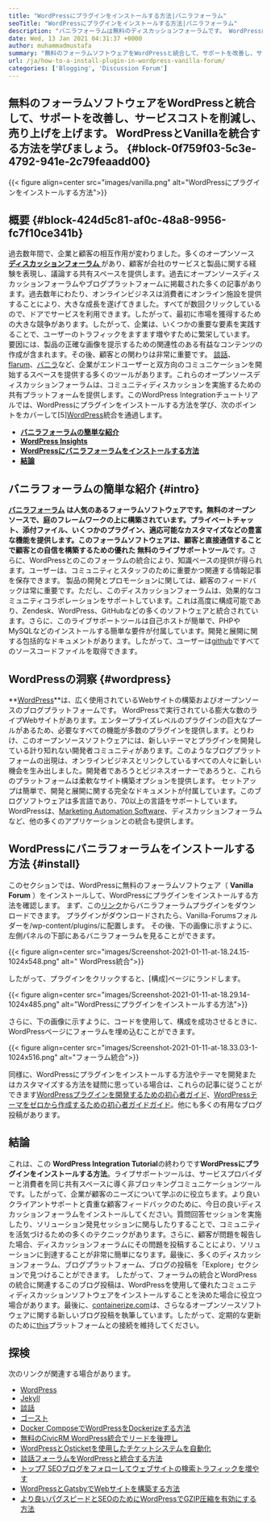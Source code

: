 ```yaml
---
title: "WordPressにプラグインをインストールする方法|バニラフォーラム" 
seoTitle: "WordPressにプラグインをインストールする方法|バニラフォーラム" 
description: "バニラフォーラムは無料のディスカッションフォーラムです。 WordPressは、人気のあるエンタープライズレベルのオープンソースCMSです。 WordPressにバニラフォーラムをインストールする方法を学びましょう。" 
date: Wed, 13 Jan 2021 04:31:37 +0000
author: muhammadmustafa
summary: "無料のフォーラムソフトウェアをWordPressと統合して、サポートを改善し、サービスコストを削減し、売り上げを上げます。 WordPressとVanillaを統合する方法を学びましょう。" 
url: /ja/how-to-a-install-plugin-in-wordpress-vanilla-forum/
categories: ['Blogging', 'Discussion Forum']
---
```


## 無料のフォーラムソフトウェアをWordPressと統合して、サポートを改善し、サービスコストを削減し、売り上げを上げます。 WordPressとVanillaを統合する方法を学びましょう。 {#block-0f759f03-5c3e-4792-941e-2c79feaadd00}


{{< figure align=center src="images/vanilla.png" alt="WordPressにプラグインをインストールする方法">}}


## 概要 {#block-424d5c81-af0c-48a8-9956-fc7f10ce341b}

過去数年間で、企業と顧客の相互作用が変わりました。多くのオープンソース[ **ディスカッションフォーラム** ][1]があり、顧客が会社のサービスと製品に関する経験を表現し、議論する共有スペースを提供します。過去にオープンソースディスカッションフォーラムやブログプラットフォームに掲載された多くの記事があります。過去数年にわたり、オンラインビジネスは消費者にオンライン施設を提供することにより、大きな成長を遂げてきました。すべてが数回クリックしているので、ドアでサービスを利用できます。したがって、最初に市場を獲得するための大きな競争があります。したがって、企業は、いくつかの重要な要素を実践することで、ユーザーのトラフィックをますます増やすために繁栄しています。
要因には、製品の正確な画像を提示するための関連性のある有益なコンテンツの作成が含まれます。その後、顧客との関わりは非常に重要です。 [談話][2]、[flarum][3]、[バニラ][4]など、企業がエンドユーザーと双方向のコミュニケーションを開始するスペースを提供する多くのツールがあります。これらのオープンソースディスカッションフォーラムは、コミュニティディスカッションを実施するための共有プラットフォームを提供します。このWordPress Integrationチュートリアルでは、WordPressにプラグインをインストールする方法を学び、次のポイントをカバーして[5][WordPress][6]統合を通過します。
* **[バニラフォーラムの簡単な紹介][7]** 
* **[WordPress Insights][8]** 
* **[WordPressにバニラフォーラムをインストールする方法][9]** 
* **[結論][10]** 

## バニラフォーラムの簡単な紹介 {#intro}

**[バニラフォーラム][5] **は人気のあるフォーラムソフトウェアです。無料のオープンソースで、庭のフレームワークの上に構築されています。プライベートチャット、添付ファイル、いくつかのプラグイン、適応可能なカスタマイズなどの豊富な機能を提供します。このフォーラムソフトウェアは、顧客と直接通信することで顧客との自信を構築するための優れた** 無料のライブサポートツール**です。さらに、WordPressとのこのフォーラムの統合により、知識ベースの提供が得られます。ユーザーは、コミュニティとスタッフのために重要かつ関連する情報記事を保存できます。
製品の開発とプロモーションに関しては、顧客のフィードバックは常に重要です。ただし、このディスカッションフォーラムは、効果的なコミュニティコラボレーションをサポートしています。これは高度に構成可能であり、Zendesk、WordPress、GitHubなどの多くのソフトウェアと統合されています。さらに、このライブサポートツールは自己ホストが簡単で、PHPやMySQLなどのインストールする簡単な要件が付属しています。開発と展開に関する包括的なドキュメントがあります。したがって、ユーザーは[github][11]ですべてのソースコードファイルを取得できます。

## WordPressの洞察 {#wordpress}

**[WordPress][6]**は、広く使用されているWebサイトの構築およびオープンソースのブログプラットフォームです。 WordPressで実行されている膨大な数のライブWebサイトがあります。エンタープライズレベルのプラグインの巨大なプールがあるため、必要なすべての機能が多数のプラグインを提供します。とりわけ、このオープンソースソフトウェアには、新しいテーマとプラグインを開発している計り知れない開発者コミュニティがあります。このようなブログプラットフォームの出現は、オンラインビジネスとリンクしているすべての人々に新しい機会を生み出しました。開発者であろうとビジネスオーナーであろうと、これらのプラットフォームは柔軟なサイト構築オプションを提供します。
セットアップは簡単で、開発と展開に関する完全なドキュメントが付属しています。このブログソフトウェアは多言語であり、70以上の言語をサポートしています。 WordPressは、[Marketing Automation Software][12]、ディスカッションフォーラムなど、他の多くのアプリケーションとの統合も提供します。

## WordPressにバニラフォーラムをインストールする方法 {#install}

このセクションでは、WordPressに無料のフォーラムソフトウェア（ **Vanilla Forum** ）をインストールして、WordPressにプラグインをインストールする方法を確認します。
まず、この[リンク][13]からバニラフォーラムプラグインをダウンロードできます。
プラグインがダウンロードされたら、Vanilla-Forumsフォルダーを/wp-content/plugins/に配置します。
その後、下の画像に示すように、左側パネルの下部にあるバニラフォーラムを見ることができます。

{{< figure align=center src="images/Screenshot-2021-01-11-at-18.24.15-1024x548.png" alt=" WordPress統合">}}

したがって、プラグインをクリックすると、[構成]ページにランドします。

{{< figure align=center src="images/Screenshot-2021-01-11-at-18.29.14-1024x485.png" alt="WordPressにプラグインをインストールする方法">}}

さらに、下の画像に示すように、コードを使用して、構成を成功させるときに、WordPressページにフォーラムを埋め込むことができます。

{{< figure align=center src="images/Screenshot-2021-01-11-at-18.33.03-1-1024x516.png" alt="フォーラム統合">}}

同様に、WordPressにプラグインをインストールする方法やテーマを開発またはカスタマイズする方法を疑問に思っている場合は、これらの記事に従うことができます[WordPressプラグインを開発するための初心者ガイド][14]、[WordPressテーマをゼロから作成するための初心者ガイドガイド][15]。他にも多くの有用なブログ投稿があります。

## 結論
これは、この **WordPress Integration Tutorial**の終わりです****WordPressにプラグインをインストールする方法****。ライブサポートツールは、サービスプロバイダーと消費者を同じ共有スペースに導く非ブロッキングコミュニケーションツールです。したがって、企業が顧客のニーズについて学ぶのに役立ちます。より良いクライアントサポートと貴重な顧客フィードバックのために、今日の良いディスカッションフォーラムをインストールしてください。質問回答セッションを実施したり、ソリューション発見セッションに関与したりすることで、コミュニティを活気づけるための多くのテクニックがあります。さらに、顧客が問題を報告した場合、ディスカッションフォーラムにその問題を投稿することにより、ソリューションに到達することが非常に簡単になります。最後に、多くのディスカッションフォーラム、ブログプラットフォーム、ブログの投稿を「Explore」セクションで見つけることができます。
したがって、フォーラムの統合とWordPressの統合に関連するこのブログ投稿は、WordPressを使用して優れたコミュニティディスカッションソフトウェアをインストールすることを決めた場合に役立つ場合があります。最後に、[containerize.com][17]は、さらなるオープンソースソフトウェアに関する新しいブログ投稿を執筆しています。したがって、定期的な更新のために[this][16]プラットフォームとの接続を維持してください。

## 探検
次のリンクが関連する場合があります。
  * [WordPress][18]
  * [Jekyll][19]
  * [談話][2]
  * [ゴースト][20]
  * [Docker ComposeでWordPressをDockerizeする方法][21]
  * [無料のCivicRM WordPress統合でリードを後押し][22]
  * [WordPressとOsticketを使用したチケットシステムを自動化][23]
  * [談話フォーラムをWordPressと統合する方法][24]
  * [トップ7 SEOブログをフォローしてウェブサイトの検索トラフィックを増やす][25]
  * [WordPressとGatsbyでWebサイトを構築する方法][26]
  * [より良いパグスピードとSEOのためにWordPressでGZIP圧縮を有効にする方法][27]



[1]: https://products.containerize.com/discussion-forum
[2]: https://products.containerize.com/discussion-forum/discourse/
[3]: https://products.containerize.com/discussion-forum/flarum/
[4]: https://products.containerize.com/discussion-forum/vanilla/
[5]: https://products.containerize.com/discussion-forum/vanilla
[6]: https://products.containerize.com/blogging/wordpress
[7]: #intro
[8]: #wordpress
[9]: #install
[10]: #Conclusion
[11]: https://github.com/vanilla/vanilla
[12]: https://products.containerize.com/marketing-automation
[13]: https://wordpress.org/plugins/vanilla-forums/
[14]: https://blog.containerize.com/2020/11/13/a-beginners-guide-to-develop-a-wordpress-plugin/
[15]: https://blog.containerize.com/blogging/a-beginners-guide-to-create-wordpress-theme-from-scratch/
[16]: https://blog.containerize.com/
[17]: https://www.containerize.com/
[18]: https://products.containerize.com/blogging/wordpress/
[19]: https://products.containerize.com/blogging/jekyll/
[20]: https://products.containerize.com/blogging/ghost/
[21]: https://blog.containerize.com/blogging/how-to-dockerize-wordpress-docker-wordpress/
[22]: https://blog.containerize.com/blogging/civicrm-wordpress-integration-wordpress-tutorial/
[23]: https://blog.containerize.com/blogging/automate-ticketing-system-using-wordpress-and-osticket/
[24]: https://blog.containerize.com/blogging/how-to-integrate-discourse-forum-with-wordpress/
[25]: https://blog.containerize.com/blogging/increase-website-search-traffic-by-following-top-7-seo-blogs/
[26]: https://blog.containerize.com/blogging/how-does-gatsby-integrate-with-wordpress-gatsby-wordpress/
[27]: https://blog.containerize.com/2020/12/12/how-to-enable-gzip-compression-in-wordpress-for-better-speed/
